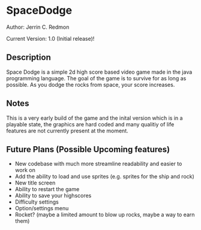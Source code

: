 # SpaceDodge
Author: Jerrin C. Redmon

Current Version: 1.0 (Initial release)!

## Description
Space Dodge is a simple 2d high score based video game made in the java programming language.
The goal of the game is to survive for as long as possible. As you dodge the rocks from space, your score increases.

## Notes
This is a very early build of the game and the inital version which is in a playable state, the graphics are hard coded and many qualitiy of life
features are not currently present at the moment.

## Future Plans (Possible Upcoming features)
- New codebase with much more streamline readability and easier to work on
- Add the ability to load and use sprites (e.g. sprites for the ship and rock)
- New title screen
- Ability to restart the game
- Ability to save your highscores
- Difficulty settings
- Option/settings menu
- Rocket? (maybe a limited amount to blow up rocks, maybe a way to earn them)

